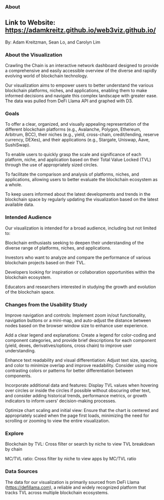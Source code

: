 ### About

## Link to Website: https://adamkreitz.github.io/web3viz.github.io/

By: Adam Kreitzman, Sean Lo, and Carolyn Lim

### About the Visualization
Crawling the Chain is an interactive network dashboard designed to provide a comprehensive and easily accessible overview of the diverse and rapidly evolving world of blockchain technology.

Our visualization aims to empower users to better understand the various blockchain platforms, niches, and applications, enabling them to make informed decisions and navigate this complex landscape with greater ease. The data was pulled from DeFi Llama API and graphed with D3.

### Goals

To offer a clear, organized, and visually appealing representation of the different blockchain platforms (e.g., Avalanche, Polygon, Ethereum, Arbitrum, BCC), their niches (e.g., yield, cross-chain, credit/lending, reserve currency, DEXes), and their applications (e.g., Stargate, Uniswap, Aave, SushiSwap).

To enable users to quickly grasp the scale and significance of each platform, niche, and application based on their Total Value Locked (TVL) through the use of appropriately sized circles.

To facilitate the comparison and analysis of platforms, niches, and applications, allowing users to better evaluate the blockchain ecosystem as a whole.

To keep users informed about the latest developments and trends in the blockchain space by regularly updating the visualization based on the latest available data.

### Intended Audience

Our visualization is intended for a broad audience, including but not limited to:

Blockchain enthusiasts seeking to deepen their understanding of the diverse range of platforms, niches, and applications.

Investors who want to analyze and compare the performance of various blockchain projects based on their TVL.

Developers looking for inspiration or collaboration opportunities within the blockchain ecosystem.

Educators and researchers interested in studying the growth and evolution of the blockchain space.

### Changes from the Usability Study

Improve navigation and controls: Implement zoom in/out functionality, navigation buttons or a mini-map, and auto-adjust the distance between nodes based on the browser window size to enhance user experience.

Add a clear legend and explanations: Create a legend for color-coding and component categories, and provide brief descriptions for each component (yield, dexes, derivatives/options, cross chain) to improve user understanding.

Enhance text readability and visual differentiation: Adjust text size, spacing, and color to minimize overlap and improve readability. Consider using more contrasting colors or patterns for better differentiation between components.

Incorporate additional data and features: Display TVL values when hovering over circles or inside the circles if possible without obscuring other text, and consider adding historical trends, performance metrics, or growth indicators to inform users’ decision-making processes.

Optimize chart scaling and initial view: Ensure that the chart is centered and appropriately scaled when the page first loads, minimizing the need for scrolling or zooming to view the entire visualization.

### Explore

Blockchain by TVL: Cross filter or search by niche to view TVL breakdown by chain

MC/TVL ratio: Cross filter by niche to view apps by MC/TVL ratio

### Data Sources

The data for our visualization is primarily sourced from DeFi Llama (https://defillama.com), a reliable and widely recognized platform that tracks TVL across multiple blockchain ecosystems. 


